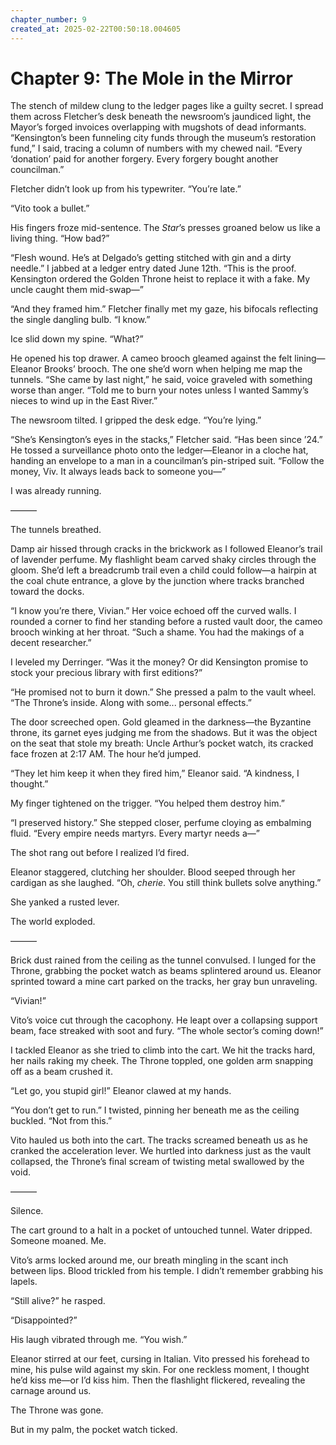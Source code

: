 ```yaml
---
chapter_number: 9
created_at: 2025-02-22T00:50:18.004605
---
```

# Chapter 9: The Mole in the Mirror  

The stench of mildew clung to the ledger pages like a guilty secret. I spread them across Fletcher’s desk beneath the newsroom’s jaundiced light, the Mayor’s forged invoices overlapping with mugshots of dead informants. “Kensington’s been funneling city funds through the museum’s restoration fund,” I said, tracing a column of numbers with my chewed nail. “Every ‘donation’ paid for another forgery. Every forgery bought another councilman.”  

Fletcher didn’t look up from his typewriter. “You’re late.”  

“Vito took a bullet.”  

His fingers froze mid-sentence. The *Star*’s presses groaned below us like a living thing. “How bad?”  

“Flesh wound. He’s at Delgado’s getting stitched with gin and a dirty needle.” I jabbed at a ledger entry dated June 12th. “This is the proof. Kensington ordered the Golden Throne heist to replace it with a fake. My uncle caught them mid-swap—”  

“And they framed him.” Fletcher finally met my gaze, his bifocals reflecting the single dangling bulb. “I know.”  

Ice slid down my spine. “What?”  

He opened his top drawer. A cameo brooch gleamed against the felt lining—Eleanor Brooks’ brooch. The one she’d worn when helping me map the tunnels. “She came by last night,” he said, voice graveled with something worse than anger. “Told me to burn your notes unless I wanted Sammy’s nieces to wind up in the East River.”  

The newsroom tilted. I gripped the desk edge. “You’re lying.”  

“She’s Kensington’s eyes in the stacks,” Fletcher said. “Has been since ’24.” He tossed a surveillance photo onto the ledger—Eleanor in a cloche hat, handing an envelope to a man in a councilman’s pin-striped suit. “Follow the money, Viv. It always leads back to someone you—”  

I was already running.  

———  

The tunnels breathed.  

Damp air hissed through cracks in the brickwork as I followed Eleanor’s trail of lavender perfume. My flashlight beam carved shaky circles through the gloom. She’d left a breadcrumb trail even a child could follow—a hairpin at the coal chute entrance, a glove by the junction where tracks branched toward the docks.  

“I know you’re there, Vivian.” Her voice echoed off the curved walls. I rounded a corner to find her standing before a rusted vault door, the cameo brooch winking at her throat. “Such a shame. You had the makings of a decent researcher.”  

I leveled my Derringer. “Was it the money? Or did Kensington promise to stock your precious library with first editions?”  

“He promised not to burn it down.” She pressed a palm to the vault wheel. “The Throne’s inside. Along with some... personal effects.”  

The door screeched open. Gold gleamed in the darkness—the Byzantine throne, its garnet eyes judging me from the shadows. But it was the object on the seat that stole my breath: Uncle Arthur’s pocket watch, its cracked face frozen at 2:17 AM. The hour he’d jumped.  

“They let him keep it when they fired him,” Eleanor said. “A kindness, I thought.”  

My finger tightened on the trigger. “You helped them destroy him.”  

“I preserved history.” She stepped closer, perfume cloying as embalming fluid. “Every empire needs martyrs. Every martyr needs a—”  

The shot rang out before I realized I’d fired.  

Eleanor staggered, clutching her shoulder. Blood seeped through her cardigan as she laughed. “Oh, *cherie*. You still think bullets solve anything.”  

She yanked a rusted lever.  

The world exploded.  

———  

Brick dust rained from the ceiling as the tunnel convulsed. I lunged for the Throne, grabbing the pocket watch as beams splintered around us. Eleanor sprinted toward a mine cart parked on the tracks, her gray bun unraveling.  

“Vivian!”  

Vito’s voice cut through the cacophony. He leapt over a collapsing support beam, face streaked with soot and fury. “The whole sector’s coming down!”  

I tackled Eleanor as she tried to climb into the cart. We hit the tracks hard, her nails raking my cheek. The Throne toppled, one golden arm snapping off as a beam crushed it.  

“Let go, you stupid girl!” Eleanor clawed at my hands.  

“You don’t get to run.” I twisted, pinning her beneath me as the ceiling buckled. “Not from this.”  

Vito hauled us both into the cart. The tracks screamed beneath us as he cranked the acceleration lever. We hurtled into darkness just as the vault collapsed, the Throne’s final scream of twisting metal swallowed by the void.  

———  

Silence.  

The cart ground to a halt in a pocket of untouched tunnel. Water dripped. Someone moaned. Me.  

Vito’s arms locked around me, our breath mingling in the scant inch between lips. Blood trickled from his temple. I didn’t remember grabbing his lapels.  

“Still alive?” he rasped.  

“Disappointed?”  

His laugh vibrated through me. “You wish.”  

Eleanor stirred at our feet, cursing in Italian. Vito pressed his forehead to mine, his pulse wild against my skin. For one reckless moment, I thought he’d kiss me—or I’d kiss him. Then the flashlight flickered, revealing the carnage around us.  

The Throne was gone.  

But in my palm, the pocket watch ticked.